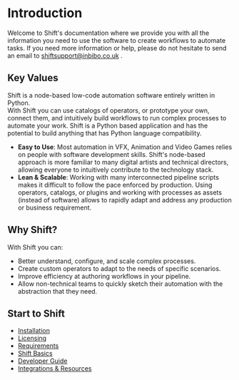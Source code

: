 # Introduction

Welcome to Shift's documentation where we provide you with all the information you need to use the software to create workflows to automate tasks. If you need more information or help, please do not hesitate to send an email to shiftsupport@inbibo.co.uk .

## Key Values 

Shift is a node-based low-code automation software entirely written in Python.  
With Shift you can use catalogs of operators, or prototype your own, connect them, and intuitively build workflows to run complex processes to automate your work. Shift is a Python based application and has the potential to build anything that has Python language compatibility.

- **Easy to Use**: Most automation in VFX, Animation and Video Games relies on people with software development skills. Shift's node-based approach is more familiar to many digital artists and technical directors, allowing everyone to intuitively contribute to the technology stack.
- **Lean & Scalable**: Working with many interconnected pipeline scripts makes it difficult to follow the pace enforced by production. Using operators, catalogs, or plugins and working with processes as assets (instead of software) allows to rapidly adapt and address any production or business requirement.

## Why Shift?

With Shift you can:

- Better understand, configure, and scale complex processes.
- Create custom operators to adapt to the needs of specific scenarios.
- Improve efficiency at authoring workflows in your pipeline.
- Allow non-technical teams to quickly sketch their automation with the abstraction that they need.

## Start to Shift

- [Installation](getting_started/installation)
- [Licensing](getting_started/licensing)
- [Requirements](getting_started/requirements)
- [Shift Basics](getting_started/basics/ui_overview)
- [Developer Guide](reference/developer_guide/api)
- [Integrations & Resources](integration_resources/integrations_resources)
